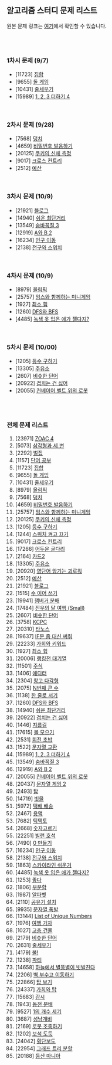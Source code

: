## 알고리즘 스터디 문제 리스트

원본 문제 링크는 [여기](https://www.acmicpc.net/workbook/view/8708)에서 확인할 수 있습니다.

</br>
</br>

### 1차시 문제 (9/7)

- [11723] [집합](https://www.acmicpc.net/problem/11723)
- [9655] [돌 게임](https://www.acmicpc.net/problem/9655)
- [10431] [줄세우기](https://www.acmicpc.net/problem/10431)
- [15989] [1, 2, 3 더하기 4](https://www.acmicpc.net/problem/15989)

</br>

### 2차시 문제 (9/28)

- [7568] [덩치](https://www.acmicpc.net/problem/7568)
- [4659] [비밀번호 발음하기](https://www.acmicpc.net/problem/4659)
- [20125] [쿠키의 신체 측정](https://www.acmicpc.net/problem/20125)
- [9017] [크로스 컨트리](https://www.acmicpc.net/problem/9017)
- [2512] [예산](https://www.acmicpc.net/problem/2512)

</br>

### 3차시 문제 (10/9)
- [21921] [블로그](https://www.acmicpc.net/problem/21921)
- [14940] [쉬운 최단거리](https://www.acmicpc.net/problem/14940)
- [13549] [숨바꼭질 3](https://www.acmicpc.net/problem/13549)
- [12919] [A와 B 2](https://www.acmicpc.net/problem/12919)
- [16234] [인구 이동](https://www.acmicpc.net/problem/16234)
- [2138] [전구와 스위치](https://www.acmicpc.net/problem/2138)

</br>

### 4차시 문제 (10/9)
- [8979] [올림픽](https://www.acmicpc.net/problem/8979)
- [25757] [임스와 함께하는 미니게임](https://www.acmicpc.net/problem/25757)
- [1927] [최소 힙](https://www.acmicpc.net/problem/1927)
- [1260] [DFS와 BFS](https://www.acmicpc.net/problem/1260)
- [4485] [녹색 옷 입은 애가 젤다지?](https://www.acmicpc.net/problem/4485)

</br>

### 5차시 문제 (10/00)
- [1205] [등수 구하기](https://www.acmicpc.net/problem/1205)
- [13305] [주유소](https://www.acmicpc.net/problem/13305)
- [2607] [비슷한 단어](https://www.acmicpc.net/problem/2607)
- [20922] [겹치는 건 싫어](https://www.acmicpc.net/problem/20922)
- [20055] [컨베이어 벨트 위의 로봇](https://www.acmicpc.net/problem/20055)

</br>
</br>

### 전체 문제 리스트

1. [23971] [ZOAC 4](https://www.acmicpc.net/problem/23971)
2. [5073] [삼각형과 세 변](https://www.acmicpc.net/problem/5073)
3. [2292] [벌집](https://www.acmicpc.net/problem/2292)
4. [1157] [단어 공부](https://www.acmicpc.net/problem/1157)
5. [11723] [집합](https://www.acmicpc.net/problem/11723)
6. [9655] [돌 게임](https://www.acmicpc.net/problem/9655)
7. [10431] [줄세우기](https://www.acmicpc.net/problem/10431)
8. [8979] [올림픽](https://www.acmicpc.net/problem/8979)
9. [7568] [덩치](https://www.acmicpc.net/problem/7568)
10. [4659] [비밀번호 발음하기](https://www.acmicpc.net/problem/4659)
11. [25757] [임스와 함께하는 미니게임](https://www.acmicpc.net/problem/25757)
12. [20125] [쿠키의 신체 측정](https://www.acmicpc.net/problem/20125)
13. [1205] [등수 구하기](https://www.acmicpc.net/problem/1205)
14. [1244] [스위치 켜고 끄기](https://www.acmicpc.net/problem/1244)
15. [9017] [크로스 컨트리](https://www.acmicpc.net/problem/9017)
16. [17266] [어두운 굴다리](https://www.acmicpc.net/problem/17266)
17. [2164] [카드2](https://www.acmicpc.net/problem/2164)
18. [13305] [주유소](https://www.acmicpc.net/problem/13305)
19. [20920] [영단어 암기는 괴로워](https://www.acmicpc.net/problem/20920)
20. [2512] [예산](https://www.acmicpc.net/problem/2512)
21. [21921] [블로그](https://www.acmicpc.net/problem/21921)
22. [1515] [수 이어 쓰기](https://www.acmicpc.net/problem/1515)
23. [19941] [햄버거 분배](https://www.acmicpc.net/problem/19941)
24. [17484] [진우의 달 여행 (Small)](https://www.acmicpc.net/problem/17484)
25. [2607] [비슷한 단어](https://www.acmicpc.net/problem/2607)
26. [3758] [KCPC](https://www.acmicpc.net/problem/3758)
27. [20310] [타노스](https://www.acmicpc.net/problem/20310)
28. [19637] [IF문 좀 대신 써줘](https://www.acmicpc.net/problem/19637)
29. [22233] [가희와 키워드](https://www.acmicpc.net/problem/22233)
30. [1927] [최소 힙](https://www.acmicpc.net/problem/1927)
31. [20006] [랭킹전 대기열](https://www.acmicpc.net/problem/20006)
32. [11501] [주식](https://www.acmicpc.net/problem/11501)
33. [1406] [에디터](https://www.acmicpc.net/problem/1406)
34. [2304] [창고 다각형](https://www.acmicpc.net/problem/2304)
35. [2075] [N번째 큰 수](https://www.acmicpc.net/problem/2075)
36. [1138] [한 줄로 서기](https://www.acmicpc.net/problem/1138)
37. [1260] [DFS와 BFS](https://www.acmicpc.net/problem/1260)
38. [14940] [쉬운 최단거리](https://www.acmicpc.net/problem/14940)
39. [20922] [겹치는 건 싫어](https://www.acmicpc.net/problem/20922)
40. [1446] [지름길](https://www.acmicpc.net/problem/1446)
41. [17615] [볼 모으기](https://www.acmicpc.net/problem/17615)
42. [2531] [회전 초밥](https://www.acmicpc.net/problem/2531)
43. [1522] [문자열 교환](https://www.acmicpc.net/problem/1522)
44. [15989] [1, 2, 3 더하기 4](https://www.acmicpc.net/problem/15989)
45. [13549] [숨바꼭질 3](https://www.acmicpc.net/problem/13549)
46. [12919] [A와 B 2](https://www.acmicpc.net/problem/12919)
47. [20055] [컨베이어 벨트 위의 로봇](https://www.acmicpc.net/problem/20055)
48. [20437] [문자열 게임 2](https://www.acmicpc.net/problem/20437)
49. [2493] [탑](https://www.acmicpc.net/problem/2493)
50. [14719] [빗물](https://www.acmicpc.net/problem/14719)
51. [5972] [택배 배송](https://www.acmicpc.net/problem/5972)
52. [2467] [용액](https://www.acmicpc.net/problem/2467)
53. [7682] [틱택토](https://www.acmicpc.net/problem/7682)
54. [2668] [숫자고르기](https://www.acmicpc.net/problem/2668)
55. [22251] [빌런 호석](https://www.acmicpc.net/problem/22251)
56. [7490] [0 만들기](https://www.acmicpc.net/problem/7490)
57. [16234] [인구 이동](https://www.acmicpc.net/problem/16234)
58. [2138] [전구와 스위치](https://www.acmicpc.net/problem/2138)
59. [1863] [스카이라인 쉬운거](https://www.acmicpc.net/problem/1863)
60. [4485] [녹색 옷 입은 애가 젤다지?](https://www.acmicpc.net/problem/4485)
61. [1253] [좋다](https://www.acmicpc.net/problem/1253)
62. [1806] [부분합](https://www.acmicpc.net/problem/1806)
63. [1987] [알파벳](https://www.acmicpc.net/problem/1987)
64. [2110] [공유기 설치](https://www.acmicpc.net/problem/2110)
65. [9935] [문자열 폭발](https://www.acmicpc.net/problem/9935)
66. [13144] [List of Unique Numbers](https://www.acmicpc.net/problem/13144)
67. [1976] [여행 가자](https://www.acmicpc.net/problem/1976)
68. [1027] [고층 건물](https://www.acmicpc.net/problem/1027)
69. [2179] [비슷한 단어](https://www.acmicpc.net/problem/2179)
70. [2631] [줄세우기](https://www.acmicpc.net/problem/2631)
71. [4179] [불!](https://www.acmicpc.net/problem/4179)
72. [1238] [파티](https://www.acmicpc.net/problem/1238)
73. [14658] [하늘에서 별똥별이 빗발친다](https://www.acmicpc.net/problem/14658)
74. [2206] [벽 부수고 이동하기](https://www.acmicpc.net/problem/2206)
75. [22866] [탑 보기](https://www.acmicpc.net/problem/22866)
76. [24337] [가희와 탑](https://www.acmicpc.net/problem/24337)
77. [15683] [감시](https://www.acmicpc.net/problem/15683)
78. [1943] [동전 분배](https://www.acmicpc.net/problem/1943)
79. [9527] [1의 개수 세기](https://www.acmicpc.net/problem/9527)
80. [3687] [성냥개비](https://www.acmicpc.net/problem/3687)
81. [2169] [로봇 조종하기](https://www.acmicpc.net/problem/2169)
82. [1202] [보석 도둑](https://www.acmicpc.net/problem/1202)
83. [24042] [횡단보도](https://www.acmicpc.net/problem/24042)
84. [22954] [그래프 트리 분할](https://www.acmicpc.net/problem/22954)
85. [20188] [등산 마니아](https://www.acmicpc.net/problem/20188)
